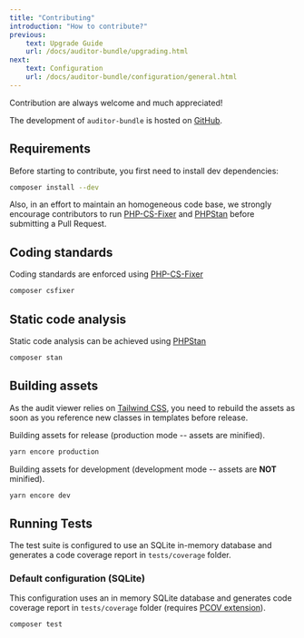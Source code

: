 ```yaml
---
title: "Contributing"
introduction: "How to contribute?"
previous:
    text: Upgrade Guide
    url: /docs/auditor-bundle/upgrading.html
next:
    text: Configuration
    url: /docs/auditor-bundle/configuration/general.html
---
```


Contribution are always welcome and much appreciated!

The development of `auditor-bundle` is hosted on [GitHub](https://github.com/DamienHarper/auditor-bundle).

## Requirements
Before starting to contribute, you first need to install dev dependencies:

```bash
composer install --dev
```

Also, in an effort to maintain an homogeneous code base, we strongly encourage contributors
to run [PHP-CS-Fixer](https://github.com/FriendsOfPHP/PHP-CS-Fixer) and [PHPStan](https://github.com/phpstan/phpstan)
before submitting a Pull Request.


## Coding standards
Coding standards are enforced using [PHP-CS-Fixer](https://github.com/FriendsOfPHP/PHP-CS-Fixer)

```bash
composer csfixer
```


## Static code analysis
Static code analysis can be achieved using [PHPStan](https://github.com/phpstan/phpstan)

```bash
composer stan
```


## Building assets
As the audit viewer relies on [Tailwind CSS](https://tailwindcss.com), you need to rebuild the assets as soon as 
you reference new classes in templates before release.

Building assets for release (production mode -- assets are minified).
```bash
yarn encore production
```

Building assets for development (development mode -- assets are **NOT** minified).
```bash
yarn encore dev
```


## Running Tests
The test suite is configured to use an SQLite in-memory database and generates
a code coverage report in `tests/coverage` folder.


### Default configuration (SQLite)
This configuration uses an in memory SQLite database and generates code coverage report
in `tests/coverage` folder (requires [PCOV extension](https://github.com/krakjoe/pcov)).

```bash
composer test
```